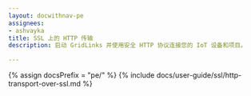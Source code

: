 ```yaml
---
layout: docwithnav-pe
assignees:
- ashvayka
title: SSL 上的 HTTP 传输
description: 启动 GridLinks 并使用安全 HTTP 协议连接您的 IoT 设备和项目。

---
```


{% assign docsPrefix = "pe/" %}
{% include docs/user-guide/ssl/http-transport-over-ssl.md %}